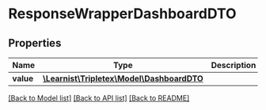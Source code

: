 # ResponseWrapperDashboardDTO

## Properties
Name | Type | Description | Notes
------------ | ------------- | ------------- | -------------
**value** | [**\Learnist\Tripletex\Model\DashboardDTO**](DashboardDTO.md) |  | [optional] 

[[Back to Model list]](../../README.md#documentation-for-models) [[Back to API list]](../../README.md#documentation-for-api-endpoints) [[Back to README]](../../README.md)

